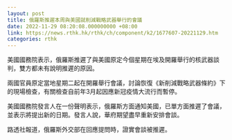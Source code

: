 ```yaml
---
layout: post
title: 俄羅斯推遲本周與美國就削減戰略武器舉行的會議
date: 2022-11-29 08:20:08.000000000 +08:00
link: https://news.rthk.hk/rthk/ch/component/k2/1677607-20221129.htm
categories: rthk
---
```


美國國務院表示，俄羅斯推遲了與美國原定今個星期在埃及開羅舉行的核武器談判，雙方都未有說明推遲的原因。

兩國官員原定當地星期二起在開羅舉行會議，討論恢復《新削減戰略武器條約》下的現場檢查，有關檢查自前年3月起因應新冠疫情大流行而暫停。

美國國務院發言人在一份聲明表示，俄羅斯方面通知美國，已單方面推遲了會議，並表示將提出新的日期。發言人說，華府期望盡早重新安排會談。

路透社報道，俄羅斯外交部在回應提問時，證實會談被推遲。
